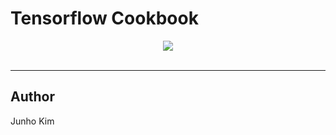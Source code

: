 # Tensorflow Cookbook

<div align="center">
  <img src="https://www.tensorflow.org/images/tf_logo_transp.png"><br><br>
</div>

-----------------

## Author
Junho Kim

